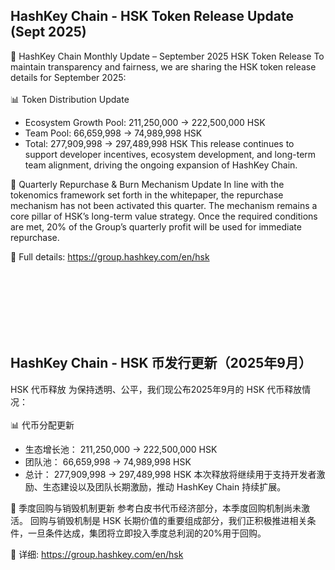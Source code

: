 ## HashKey Chain - HSK Token Release Update (Sept 2025)
📢 HashKey Chain Monthly Update – September 2025
HSK Token Release 
To maintain transparency and fairness, we are sharing the HSK token release details for September 2025:
<br></br>
📊 Token Distribution Update
- Ecosystem Growth Pool:
 211,250,000 → 222,500,000 HSK
- Team Pool:
 66,659,998 → 74,989,998 HSK
- Total:
 277,909,998 → 297,489,998 HSK
This release continues to support developer incentives, ecosystem development, and long-term team alignment, driving the ongoing expansion of HashKey Chain.

🔁 Quarterly Repurchase & Burn Mechanism Update
In line with the tokenomics framework set forth in the whitepaper, the repurchase mechanism has not been activated this quarter.
The mechanism remains a core pillar of HSK’s long-term value strategy. Once the required conditions are met, 20% of the Group’s quarterly profit will be used for immediate repurchase.

🔗 Full details: https://group.hashkey.com/en/hsk

<br></br>
<br></br>
<br></br>


## HashKey Chain - HSK 币发行更新（2025年9月）
HSK 代币释放
为保持透明、公平，我们现公布2025年9月的 HSK 代币释放情况：
<br></br>
📊 代币分配更新
-  生态增长池：
 211,250,000 → 222,500,000 HSK
-  团队池：
 66,659,998 → 74,989,998 HSK
-  总计：
 277,909,998 → 297,489,998 HSK 
本次释放将继续用于支持开发者激励、生态建设以及团队长期激励，推动 HashKey Chain 持续扩展。

🔁 季度回购与销毁机制更新
参考白皮书代币经济部分，本季度回购机制尚未激活。 回购与销毁机制是 HSK 长期价值的重要组成部分，我们正积极推进相关条件，一旦条件达成，集团将立即投入季度总利润的20%用于回购。

🔗 详细: https://group.hashkey.com/en/hsk
